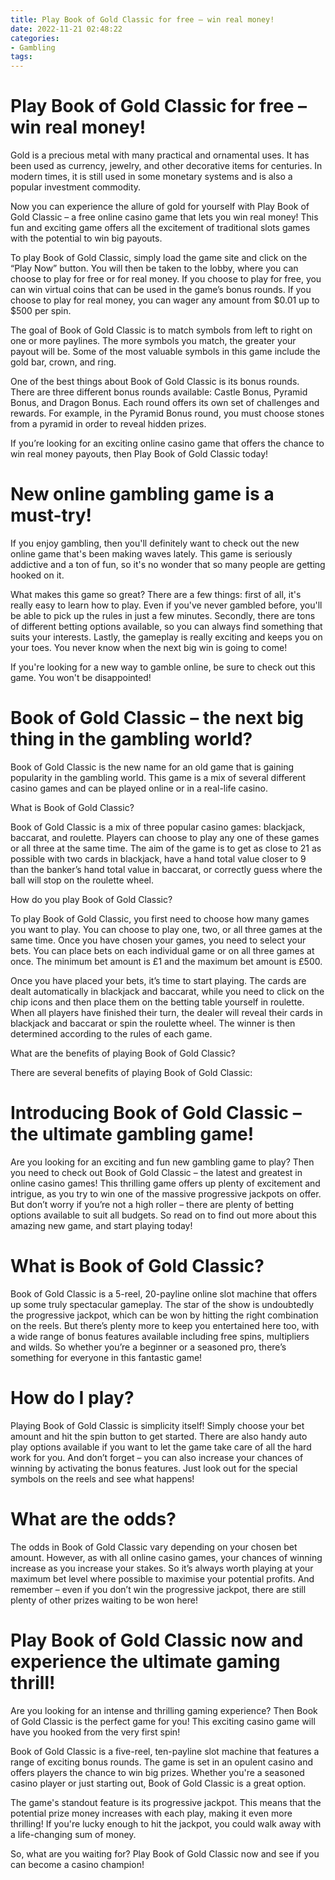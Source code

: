 ```yaml
---
title: Play Book of Gold Classic for free – win real money!
date: 2022-11-21 02:48:22
categories:
- Gambling
tags:
---
```



#  Play Book of Gold Classic for free – win real money!

Gold is a precious metal with many practical and ornamental uses. It has been used as currency, jewelry, and other decorative items for centuries. In modern times, it is still used in some monetary systems and is also a popular investment commodity.

Now you can experience the allure of gold for yourself with Play Book of Gold Classic – a free online casino game that lets you win real money! This fun and exciting game offers all the excitement of traditional slots games with the potential to win big payouts.

To play Book of Gold Classic, simply load the game site and click on the “Play Now” button. You will then be taken to the lobby, where you can choose to play for free or for real money. If you choose to play for free, you can win virtual coins that can be used in the game’s bonus rounds. If you choose to play for real money, you can wager any amount from $0.01 up to $500 per spin.

The goal of Book of Gold Classic is to match symbols from left to right on one or more paylines. The more symbols you match, the greater your payout will be. Some of the most valuable symbols in this game include the gold bar, crown, and ring.

One of the best things about Book of Gold Classic is its bonus rounds. There are three different bonus rounds available: Castle Bonus, Pyramid Bonus, and Dragon Bonus. Each round offers its own set of challenges and rewards. For example, in the Pyramid Bonus round, you must choose stones from a pyramid in order to reveal hidden prizes.

If you’re looking for an exciting online casino game that offers the chance to win real money payouts, then Play Book of Gold Classic today!

#  New online gambling game is a must-try!

If you enjoy gambling, then you'll definitely want to check out the new online game that's been making waves lately. This game is seriously addictive and a ton of fun, so it's no wonder that so many people are getting hooked on it.

What makes this game so great? There are a few things: first of all, it's really easy to learn how to play. Even if you've never gambled before, you'll be able to pick up the rules in just a few minutes. Secondly, there are tons of different betting options available, so you can always find something that suits your interests. Lastly, the gameplay is really exciting and keeps you on your toes. You never know when the next big win is going to come!

If you're looking for a new way to gamble online, be sure to check out this game. You won't be disappointed!

#  Book of Gold Classic – the next big thing in the gambling world?

Book of Gold Classic is the new name for an old game that is gaining popularity in the gambling world. This game is a mix of several different casino games and can be played online or in a real-life casino.

What is Book of Gold Classic?

Book of Gold Classic is a mix of three popular casino games: blackjack, baccarat, and roulette. Players can choose to play any one of these games or all three at the same time. The aim of the game is to get as close to 21 as possible with two cards in blackjack, have a hand total value closer to 9 than the banker’s hand total value in baccarat, or correctly guess where the ball will stop on the roulette wheel.

How do you play Book of Gold Classic?

To play Book of Gold Classic, you first need to choose how many games you want to play. You can choose to play one, two, or all three games at the same time. Once you have chosen your games, you need to select your bets. You can place bets on each individual game or on all three games at once. The minimum bet amount is £1 and the maximum bet amount is £500.

Once you have placed your bets, it’s time to start playing. The cards are dealt automatically in blackjack and baccarat, while you need to click on the chip icons and then place them on the betting table yourself in roulette. When all players have finished their turn, the dealer will reveal their cards in blackjack and baccarat or spin the roulette wheel. The winner is then determined according to the rules of each game.

What are the benefits of playing Book of Gold Classic?

There are several benefits of playing Book of Gold Classic:

#  Introducing Book of Gold Classic – the ultimate gambling game!

Are you looking for an exciting and fun new gambling game to play? Then you need to check out Book of Gold Classic – the latest and greatest in online casino games! This thrilling game offers up plenty of excitement and intrigue, as you try to win one of the massive progressive jackpots on offer. But don’t worry if you’re not a high roller – there are plenty of betting options available to suit all budgets. So read on to find out more about this amazing new game, and start playing today!

# What is Book of Gold Classic?

Book of Gold Classic is a 5-reel, 20-payline online slot machine that offers up some truly spectacular gameplay. The star of the show is undoubtedly the progressive jackpot, which can be won by hitting the right combination on the reels. But there’s plenty more to keep you entertained here too, with a wide range of bonus features available including free spins, multipliers and wilds. So whether you’re a beginner or a seasoned pro, there’s something for everyone in this fantastic game!

# How do I play?

Playing Book of Gold Classic is simplicity itself! Simply choose your bet amount and hit the spin button to get started. There are also handy auto play options available if you want to let the game take care of all the hard work for you. And don’t forget – you can also increase your chances of winning by activating the bonus features. Just look out for the special symbols on the reels and see what happens!

# What are the odds?

The odds in Book of Gold Classic vary depending on your chosen bet amount. However, as with all online casino games, your chances of winning increase as you increase your stakes. So it’s always worth playing at your maximum bet level where possible to maximise your potential profits. And remember – even if you don’t win the progressive jackpot, there are still plenty of other prizes waiting to be won here!

#  Play Book of Gold Classic now and experience the ultimate gaming thrill!

Are you looking for an intense and thrilling gaming experience? Then Book of Gold Classic is the perfect game for you! This exciting casino game will have you hooked from the very first spin!

Book of Gold Classic is a five-reel, ten-payline slot machine that features a range of exciting bonus rounds. The game is set in an opulent casino and offers players the chance to win big prizes. Whether you're a seasoned casino player or just starting out, Book of Gold Classic is a great option.

The game's standout feature is its progressive jackpot. This means that the potential prize money increases with each play, making it even more thrilling! If you're lucky enough to hit the jackpot, you could walk away with a life-changing sum of money.

So, what are you waiting for? Play Book of Gold Classic now and see if you can become a casino champion!